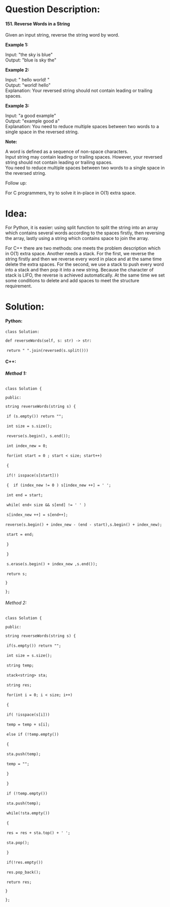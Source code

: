 # Question Description:

#### 151. Reverse Words in a String

Given an input string, reverse the string word by word.

**Example 1:**  

Input: "the sky is blue"  
Output: "blue is sky the"      

**Example 2:**  

Input: "  hello world!  "  
Output: "world! hello"  
Explanation: Your reversed string should not contain leading or trailing spaces.     

**Example 3:**

Input: "a good   example"  
Output: "example good a"  
Explanation: You need to reduce multiple spaces between two words to a single space in the reversed string.  

**Note:**    

A word is defined as a sequence of non-space characters.  
Input string may contain leading or trailing spaces. However, your reversed string should not contain leading or trailing spaces.  
You need to reduce multiple spaces between two words to a single space in the reversed string.  


Follow up:  

For C programmers, try to solve it in-place in O(1) extra space.  

# Idea:

For Python, it is easier: using split function to split the string into an array which contains several words according to the spaces firstly, then reversing the array, lastly using a string which contains space to join the array.

For C++ there are two methods: one meets the problem description which in O(1) extra space. Another  needs a stack. For the first, we reverse the string firstly and then we reverse every word in place and at the same time delete the extra spaces. For the second, we use a stack to push every word into a stack and then pop it into a new string. Because the character of stack is LIFO, the reverse is achieved automatically. At the same time we set some conditions to delete and add spaces to meet the structure requirement.   

# Solution:

#### **Python:**

`class Solution:`

  `def reverseWords(self, s: str) -> str:`

​    `return " ".join(reversed(s.split()))`

#### **C++:**

###### **Method 1:**

`class Solution {`

`public:`

  `string reverseWords(string s) {`

​    `if (s.empty()) return "";`

​    `int size = s.size();`

​    `reverse(s.begin(), s.end());`

​    `int index_new = 0;`

​    `for(int start = 0 ; start < size; start++)`

​    `{`      

​      `if(! isspace(s[start]))`

​      `{  if (index_new != 0 ) s[index_new ++] = ' ';`

​        `int end = start;`

​        `while( end< size && s[end] != ' ' )`     

​          `s[index_new ++] = s[end++];`

​        `reverse(s.begin() + index_new - (end - start),s.begin() + index_new);`

​        `start = end;`        

​      `}`    

​    `}`

​    `s.erase(s.begin() + index_new ,s.end());`

​    `return s;`

  `}`

`};`

###### Method 2:

`class Solution {`

`public:`

  `string reverseWords(string s) {`

​    `if(s.empty()) return "";`

​    `int size = s.size();`

​    `string temp;`

​    `stack<string> sta;`

​    `string res;`

​    `for(int i = 0; i < size; i++)`

​    `{`  

​     `if( !isspace(s[i]))`

​      `temp = temp + s[i];`

​     `else if (!temp.empty())`

​     `{`

​      `sta.push(temp);`

​      `temp = "";`

​     `}`

​    `}`

​    `if (!temp.empty())`

​     `sta.push(temp);`

​    `while(!sta.empty())`

​    `{`

​     `res = res + sta.top() + ' ';`

​     `sta.pop();`

​    `}`

​    `if(!res.empty())`

​     `res.pop_back();`

​    `return res;`

  `}`

`};`